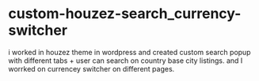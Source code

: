 # custom-houzez-search_currency-switcher
i worked in houzez theme in wordpress and created custom search popup with different tabs + user can search on country base city listings. and I worrked on currencey switcher on different pages.
